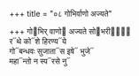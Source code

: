 +++
title = "०८ गोभिर्वाणो अज्यते"

+++
गो᳓भिर् वाणो᳓ अज्यते सो᳓भरीणां᳐  
र᳓थे को᳓शे हिरण्य᳓ये  
गो᳓बन्धवः सुजाता᳓स इषे᳓ भुजे᳓  
महा᳓न्तो न स्प᳓रसे नु᳓